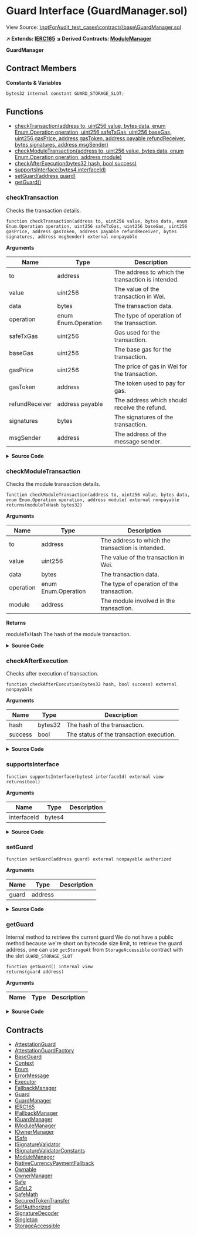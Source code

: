 # Guard Interface (GuardManager.sol)

View Source: [\notForAudit_test_cases\contracts\base\GuardManager.sol](..\notForAudit_test_cases\contracts\base\GuardManager.sol)

**↗ Extends: [IERC165](IERC165.md)**
**↘ Derived Contracts: [ModuleManager](ModuleManager.md)**

**GuardManager**

## Contract Members
**Constants & Variables**

```js
bytes32 internal constant GUARD_STORAGE_SLOT;

```

## Functions

- [checkTransaction(address to, uint256 value, bytes data, enum Enum.Operation operation, uint256 safeTxGas, uint256 baseGas, uint256 gasPrice, address gasToken, address payable refundReceiver, bytes signatures, address msgSender)](#checktransaction)
- [checkModuleTransaction(address to, uint256 value, bytes data, enum Enum.Operation operation, address module)](#checkmoduletransaction)
- [checkAfterExecution(bytes32 hash, bool success)](#checkafterexecution)
- [supportsInterface(bytes4 interfaceId)](#supportsinterface)
- [setGuard(address guard)](#setguard)
- [getGuard()](#getguard)

### checkTransaction

Checks the transaction details.

```solidity
function checkTransaction(address to, uint256 value, bytes data, enum Enum.Operation operation, uint256 safeTxGas, uint256 baseGas, uint256 gasPrice, address gasToken, address payable refundReceiver, bytes signatures, address msgSender) external nonpayable
```

**Arguments**

| Name        | Type           | Description  |
| ------------- |------------- | -----|
| to | address | The address to which the transaction is intended. | 
| value | uint256 | The value of the transaction in Wei. | 
| data | bytes | The transaction data. | 
| operation | enum Enum.Operation | The type of operation of the transaction. | 
| safeTxGas | uint256 | Gas used for the transaction. | 
| baseGas | uint256 | The base gas for the transaction. | 
| gasPrice | uint256 | The price of gas in Wei for the transaction. | 
| gasToken | address | The token used to pay for gas. | 
| refundReceiver | address payable | The address which should receive the refund. | 
| signatures | bytes | The signatures of the transaction. | 
| msgSender | address | The address of the message sender. | 

<details>
	<summary><strong>Source Code</strong></summary>

```javascript
function checkTransaction(
        address to,
        uint256 value,
        bytes memory data,
        Enum.Operation operation,
        uint256 safeTxGas,
        uint256 baseGas,
        uint256 gasPrice,
        address gasToken,
        address payable refundReceiver,
        bytes memory signatures,
        address msgSender
    ) external;
```
</details>

### checkModuleTransaction

Checks the module transaction details.

```solidity
function checkModuleTransaction(address to, uint256 value, bytes data, enum Enum.Operation operation, address module) external nonpayable
returns(moduleTxHash bytes32)
```

**Arguments**

| Name        | Type           | Description  |
| ------------- |------------- | -----|
| to | address | The address to which the transaction is intended. | 
| value | uint256 | The value of the transaction in Wei. | 
| data | bytes | The transaction data. | 
| operation | enum Enum.Operation | The type of operation of the transaction. | 
| module | address | The module involved in the transaction. | 

**Returns**

moduleTxHash The hash of the module transaction.

<details>
	<summary><strong>Source Code</strong></summary>

```javascript
function checkModuleTransaction(
        address to,
        uint256 value,
        bytes memory data,
        Enum.Operation operation,
        address module
    ) external returns (bytes32 moduleTxHash);
```
</details>

### checkAfterExecution

Checks after execution of transaction.

```solidity
function checkAfterExecution(bytes32 hash, bool success) external nonpayable
```

**Arguments**

| Name        | Type           | Description  |
| ------------- |------------- | -----|
| hash | bytes32 | The hash of the transaction. | 
| success | bool | The status of the transaction execution. | 

<details>
	<summary><strong>Source Code</strong></summary>

```javascript
function checkAfterExecution(bytes32 hash, bool success) external;
```
</details>

### supportsInterface

```solidity
function supportsInterface(bytes4 interfaceId) external view
returns(bool)
```

**Arguments**

| Name        | Type           | Description  |
| ------------- |------------- | -----|
| interfaceId | bytes4 |  | 

<details>
	<summary><strong>Source Code</strong></summary>

```javascript
function supportsInterface(bytes4 interfaceId) external view virtual override returns (bool) {
        return
            interfaceId == type(Guard).interfaceId || // 0x945b8148
            interfaceId == type(IERC165).interfaceId; // 0x01ffc9a7
    }
```
</details>

### setGuard

```solidity
function setGuard(address guard) external nonpayable authorized 
```

**Arguments**

| Name        | Type           | Description  |
| ------------- |------------- | -----|
| guard | address |  | 

<details>
	<summary><strong>Source Code</strong></summary>

```javascript
function setGuard(address guard) external override authorized {
        if (guard != address(0) && !Guard(guard).supportsInterface(type(Guard).interfaceId)) revertWithError("GS300");
        /* solhint-disable no-inline-assembly */
        /// @solidity memory-safe-assembly
        assembly {
            sstore(GUARD_STORAGE_SLOT, guard)
        }
        /* solhint-enable no-inline-assembly */
        emit ChangedGuard(guard);
    }
```
</details>

### getGuard

Internal method to retrieve the current guard
      We do not have a public method because we're short on bytecode size limit,
      to retrieve the guard address, one can use `getStorageAt` from `StorageAccessible` contract
      with the slot `GUARD_STORAGE_SLOT`

```solidity
function getGuard() internal view
returns(guard address)
```

**Arguments**

| Name        | Type           | Description  |
| ------------- |------------- | -----|

<details>
	<summary><strong>Source Code</strong></summary>

```javascript
function getGuard() internal view returns (address guard) {
        /* solhint-disable no-inline-assembly */
        /// @solidity memory-safe-assembly
        assembly {
            guard := sload(GUARD_STORAGE_SLOT)
        }
        /* solhint-enable no-inline-assembly */
    }
```
</details>

## Contracts

* [AttestationGuard](AttestationGuard.md)
* [AttestationGuardFactory](AttestationGuardFactory.md)
* [BaseGuard](BaseGuard.md)
* [Context](Context.md)
* [Enum](Enum.md)
* [ErrorMessage](ErrorMessage.md)
* [Executor](Executor.md)
* [FallbackManager](FallbackManager.md)
* [Guard](Guard.md)
* [GuardManager](GuardManager.md)
* [IERC165](IERC165.md)
* [IFallbackManager](IFallbackManager.md)
* [IGuardManager](IGuardManager.md)
* [IModuleManager](IModuleManager.md)
* [IOwnerManager](IOwnerManager.md)
* [ISafe](ISafe.md)
* [ISignatureValidator](ISignatureValidator.md)
* [ISignatureValidatorConstants](ISignatureValidatorConstants.md)
* [ModuleManager](ModuleManager.md)
* [NativeCurrencyPaymentFallback](NativeCurrencyPaymentFallback.md)
* [Ownable](Ownable.md)
* [OwnerManager](OwnerManager.md)
* [Safe](Safe.md)
* [SafeL2](SafeL2.md)
* [SafeMath](SafeMath.md)
* [SecuredTokenTransfer](SecuredTokenTransfer.md)
* [SelfAuthorized](SelfAuthorized.md)
* [SignatureDecoder](SignatureDecoder.md)
* [Singleton](Singleton.md)
* [StorageAccessible](StorageAccessible.md)
